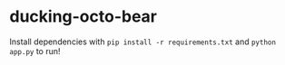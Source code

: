 # ducking-octo-bear
Install dependencies with `pip install -r requirements.txt` and `python
app.py` to run!
